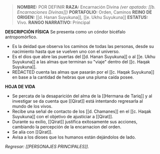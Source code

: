 > **NOMBRE:** POR DEFINIR
> **RAZA:** Encarnación Divina *(ver apatado: [[b. Encarnaciones Divinas]])*
> **PORTAFOLIO:** Orden, Caminos
> **REINO DE ORIGEN:** [[d. Hanan Suyukuna]], [[e. Ukhu Suyukuna]]
> **ESTATUS:** Vivo.
> **RANGO NARRATIVO:** Principal

**DESCRIPCIÓN FÍSICA**
Se presenta como un cóndor bicéfalo antropomórfico.

- Es la deidad que observa los caminos de todas las personas, desde su nacimiento hasta que se vuelven uno con el universo.
- Es el dios que abre las puertas del [[d. Hanan Suyukuna]] o al [[e. Ukhu Suyukuna]] a las almas que terminan su "viaje" dentro del [[c. Haqak Suyukuna]].
- REDACTED cuenta las almas que pasarán por el [[c. Haqak Suyukuna]] en base a la cantidad de hebras que una pluma caída posee.

**HOJA DE VIDA**
- Se percata de la desaparición del alma de la [[Hermana de Tariq]] y al investigar se da cuenta que [[Qirat]] está intentando regresarla al mundo de los vivos.
- Recibe una señal de contacto de los [[d. Chamanes]] en el [[c. Haqak Suyukuna]] con el objetivo de ajusticiar a [[Qirat]].
- Durante su exilio, [[Qirat]] justifica exitosamente sus acciones, cambiando la percepción de la encarnacion del orden.
- Se alía con [[Qirat]].
- Avisa a los dioses que los humanos están dejándolos de lado.

*Regresar: [[PERSONAJES PRINCIPALES]].*